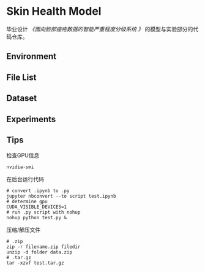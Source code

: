 # Skin Health Model
毕业设计 *《面向脸部痤疮数据的智能严重程度分级系统
》* 的模型与实验部分的代码仓库。
## Environment
## File List
## Dataset
## Experiments
## Tips
检查GPU信息
```shell script
nvidia-smi
```
在后台运行代码
```shell script
# convert .ipynb to .py
jupyter nbconvert --to script test.ipynb
# determine gpu
CUDA_VISIBLE_DEVICES=1
# run .py script with nohup
nohup python test.py &
```
压缩/解压文件
```shell script
# .zip
zip -r filename.zip filedir
unzip -d folder data.zip
# .tar.gz
tar -xzvf test.tar.gz
```
